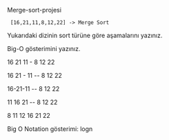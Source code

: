   Merge-sort-projesi
  
  
     [16,21,11,8,12,22] -> Merge Sort

Yukarıdaki dizinin sort türüne göre aşamalarını yazınız.

Big-O gösterimini yazınız.


16 21 11 - 8 12 22

16 21 - 11 -- 8 12 22

16-21-11 -- 8 12 22

11 16 21 -- 8 12 22

8 11 12 16 21 22

Big O Notation gösterimi: logn
